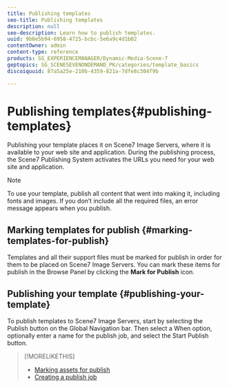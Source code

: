 ```yaml
---
title: Publishing templates
seo-title: Publishing templates
description: null
seo-description: Learn how to publish templates.
uuid: 9b8e5b94-6958-4725-bcbc-5e6a9c4d1b02
contentOwner: admin
content-type: reference
products: SG_EXPERIENCEMANAGER/Dynamic-Media-Scene-7
geptopics: SG_SCENESEVENONDEMAND_PK/categories/template_basics
discoiquuid: 87a5a25e-210b-4359-821a-7dfe8c304f9b

---
```


# Publishing templates{#publishing-templates}

Publishing your template places it on Scene7 Image Servers, where it is available to your web site and application. During the publishing process, the Scene7 Publishing System activates the URLs you need for your web site and application.

>[!NOTE]
>
>To use your template, publish all content that went into making it, including fonts and images. If you don’t include all the required files, an error message appears when you publish.

## Marking templates for publish {#marking-templates-for-publish}

Templates and all their support files must be marked for publish in order for them to be placed on Scene7 Image Servers. You can mark these items for publish in the Browse Panel by clicking the **Mark for Publish** icon.

## Publishing your template {#publishing-your-template}

To publish templates to Scene7 Image Servers, start by selecting the Publish button on the Global Navigation bar. Then select a When option, optionally enter a name for the publish job, and select the Start Publish button.

>[!MORELIKETHIS]
>
>* [Marking assets for publish](publishing-files.md#publish_after_uploading)
>* [Creating a publish job](publishing-files.md#creating_a_publish_job)
